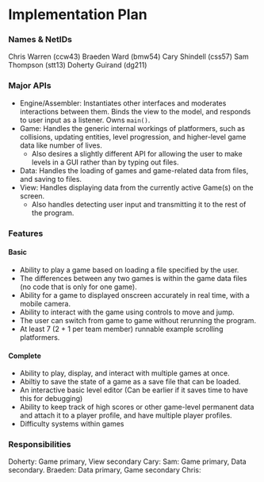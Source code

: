 # Implementation Plan

### Names & NetIDs

Chris Warren (ccw43)
Braeden Ward (bmw54)
Cary Shindell (css57)
Sam Thompson (stt13)
Doherty Guirand (dg211)

### Major APIs
- Engine/Assembler: Instantiates other interfaces and moderates interactions between them. Binds the view to the model, and responds to user input as a listener. Owns ``main()``.
- Game: Handles the generic internal workings of platformers, such as collisions, updating entities, level progression, and higher-level game data like number of lives.
    - Also desires a slightly different API for allowing the user to make levels in a GUI rather than by typing out files.
- Data: Handles the loading of games and game-related data from files, and saving to files.
- View: Handles displaying data from the currently active Game(s) on the screen.
    - Also handles detecting user input and transmitting it to the rest of the program.

### Features

#### Basic
- Ability to play a game based on loading a file specified by the user.
- The differences between any two games is within the game data files (no code that is only for one game).
- Ability for a game to displayed onscreen accurately in real time, with a mobile camera.
- Ability to interact with the game using controls to move and jump.
- The user can switch from game to game without rerunning the program.
- At least 7 (2 + 1 per team member) runnable example scrolling platformers.

#### Complete
- Ability to play, display, and interact with multiple games at once.
- Abiltiy to save the state of a game as a save file that can be loaded.
- An interactive basic level editor (Can be earlier if it saves time to have this for debugging)
- Ability to keep track of high scores or other game-level permanent data and attach it to a player profile, and have multiple player profiles.
- Difficulty systems within games

### Responsibilities

Doherty: Game primary, View secondary
Cary: 
Sam: Game primary, Data secondary.
Braeden: Data primary, Game secondary
Chris: 

